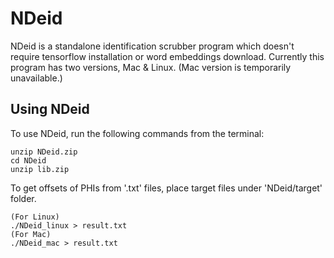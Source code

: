 # NDeid

NDeid is a standalone identification scrubber program which doesn't require tensorflow installation or word embeddings download. Currently this program has two versions, Mac & Linux. (Mac version is temporarily unavailable.)


## Using NDeid

To use NDeid, run the following commands from the terminal: 
```
unzip NDeid.zip
cd NDeid
unzip lib.zip
```

To get offsets of PHIs from '.txt' files, place target files under 'NDeid/target' folder.

```
(For Linux)
./NDeid_linux > result.txt
(For Mac)
./NDeid_mac > result.txt
```
